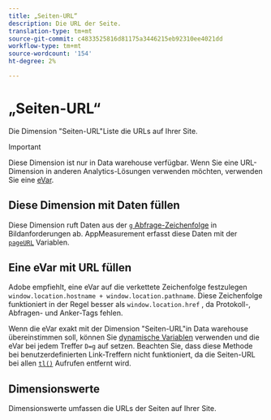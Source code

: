 ```yaml
---
title: „Seiten-URL“
description: Die URL der Seite.
translation-type: tm+mt
source-git-commit: c4833525816d81175a3446215eb92310ee4021dd
workflow-type: tm+mt
source-wordcount: '154'
ht-degree: 2%

---
```



# „Seiten-URL“

Die Dimension &quot;Seiten-URL&quot;Liste die URLs auf Ihrer Site.

>[!IMPORTANT]
>
>Diese Dimension ist nur in Data warehouse verfügbar. Wenn Sie eine URL-Dimension in anderen Analytics-Lösungen verwenden möchten, verwenden Sie eine [eVar](evar.md).

## Diese Dimension mit Daten füllen

Diese Dimension ruft Daten aus der [`g` Abfrage-Zeichenfolge](/help/implement/validate/query-parameters.md) in Bildanforderungen ab. AppMeasurement erfasst diese Daten mit der [`pageURL`](/help/implement/vars/page-vars/pageurl.md) Variablen.

## Eine eVar mit URL füllen

Adobe empfiehlt, eine eVar auf die verkettete Zeichenfolge festzulegen `window.location.hostname + window.location.pathname`. Diese Zeichenfolge funktioniert in der Regel besser als `window.location.href` , da Protokoll-, Abfragen- und Anker-Tags fehlen.

Wenn die eVar exakt mit der Dimension &quot;Seiten-URL&quot;in Data warehouse übereinstimmen soll, können Sie [dynamische Variablen](/help/implement/vars/page-vars/dynamic-variables.md) verwenden und die eVar bei jedem Treffer `D=g` auf setzen. Beachten Sie, dass diese Methode bei benutzerdefinierten Link-Treffern nicht funktioniert, da die Seiten-URL bei allen [`tl()`](/help/implement/vars/functions/tl-method.md) Aufrufen entfernt wird.

## Dimensionswerte

Dimensionswerte umfassen die URLs der Seiten auf Ihrer Site.
